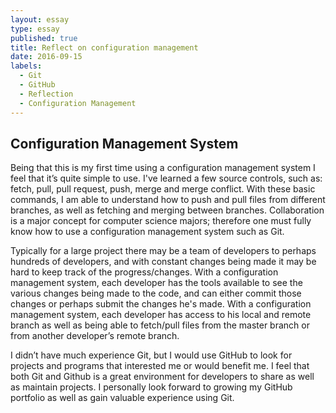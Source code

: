 ```yaml
---
layout: essay
type: essay
published: true
title: Reflect on configuration management
date: 2016-09-15
labels:
  - Git
  - GitHub
  - Reflection
  - Configuration Management
---
```


## Configuration Management System

Being that this is my first time using a configuration management system I feel that it’s quite simple to use.  I've learned a few source controls, such as: fetch, pull, pull request, push, merge and merge conflict.  With these basic commands, I am able to understand how to push and pull files from different branches, as well as fetching and merging between branches.  Collaboration is a major concept for computer science majors; therefore one must fully know how to use a configuration management system such as Git. 

Typically for a large project there may be a team of developers to perhaps hundreds of developers, and with constant changes being made it may be hard to keep track of the progress/changes.  With a configuration management system, each developer has the tools available to see the various changes being made to the code, and can either commit those changes or perhaps submit the changes he's made.  With a configuration management system, each developer has access to his local and remote branch as well as being able to fetch/pull files from the master branch or from another developer’s remote branch.  

I didn’t have much experience Git, but I would use GitHub to look for projects and programs that interested me or would benefit me.  I feel that both Git and Github is a great environment for developers to share as well as maintain projects.  I personally look forward to growing my GitHub portfolio as well as gain valuable experience using Git.  
